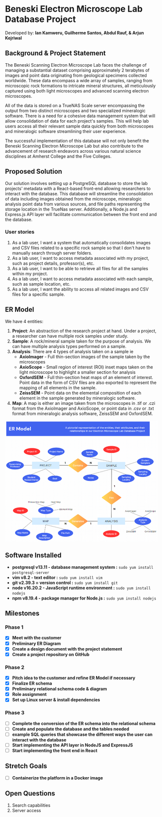 # **Beneski Electron Microscope Lab Database Project**
Developed by: **Ian Kamweru, Guilherme Santos, Abdul Rauf, & Arjun Kejriwal**

## **Background & Project Statement**
The Beneski Scanning Electron Microscope Lab faces the challenge of managing a substantial dataset comprising approximately 2 terabytes of images and point data originating from geological specimens collected worldwide. These data encompass a wide array of samples, ranging from microscopic rock formations to intricate mineral structures, all meticulously captured using both light microscopes and advanced scanning electron microscopes. 

All of the data is stored on a TrueNAS Scale server encompassing the output from two distinct microscopes and two specialized mineralogic software. There is a need for a cohesive data management system that will allow consolidation of data for each project's samples. This will help lab users access all their relevant sample data quickly from both microscopes and mineralogic software streamlining their user experience.

The successful implementation of this database will not only benefit the Beneski Scanning Electron Microscope Lab but also contribute to the advancement of research endeavors across various natural science disciplines at Amherst College and the Five Colleges.

## **Proposed Solution**
Our solution involves setting up a PostgreSQL database to store the lab projects' metadata with a React-based front-end allowing researchers to interact with the database. This database will streamline the consolidation of data including images obtained from the microscope, mineralogic analysis point data from various sources, and file paths representing the storage location in the TrueNas server. Additionally, a Node.js and Express.js API layer will facilitate communication between the front end and the database.

### User stories
1. As a lab user, I want a system that automatically consolidates images and CSV files related to a specific rock sample so that I don't have to manually search through server folders.
2. As a lab user, I want to access metadata associated with my project, such as project details, professor(s), etc.
3. As a lab user, I want to be able to retrieve all files for all the samples within my project.
4. As a lab user, I want to access metadata associated with each sample, such as sample location, etc.
5. As a lab user, I want the ability to access all related images and CSV files for a specific sample.

## **ER Model**
We have 4 entities:

1. **Project**: An abstraction of the research project at hand. Under a project, a researcher can have multiple rock samples under study.
2. **Sample**: A rock/mineral sample taken for the purpose of analysis. We can have multiple analysis types performed on a sample.
3. **Analysis**: There are 4 types of analysis taken on a sample ie 
    - **AxioImager** - Full thin-section images of the sample taken by the microscopes
    - **AxioScope** - Small region of interest (ROI) inset maps taken on the light microscope to highlight a smaller section for analysis
    - **OxfordSEM** - Full thin-section heat maps of an element of interest. Point data in the form of CSV files are also exported to represent the mapping of all elements in the sample.
    - **ZeissSEM** - Point data on the elemental composition of each element in the sample generated by mineralogic software.
4. **Map**: A map is either an image taken from the microscopes in .tif or .czi format from the AxioImager and AxioScope, or point data in .csv or .txt format from mineralogic analysis software, ZeissSEM and OxfordSEM.

![ER Model](./res/ER-model.png)

## Software Installed
- **postgresql v13.11 - database management system :** `sudo yum install postgresql-server`
- **vim v8.2 - text editor :** `sudo yum install vim`
- **git v2.39.3 = version control :** `sudo yum install git`
- **node v16.20.2 - JavaScript runtime environment :** `sudo yum install nodejs`
- **npm v8.19.4 - package manager for Node.js :** `sudo yum install nodejs`

## **Milestones**
### Phase 1
- [x] **Meet with the customer**
- [x] **Preliminary ER Diagram**
- [x] **Create a design document with the project statement**
- [x] **Create a project repository on GitHub**

### Phase 2
- [x] **Pitch idea to the customer and refine ER Model if necessary**
- [x] **Finalize ER schema**
- [x] **Preliminary relational schema code & diagram**
- [x] **Role assignment**
- [x] **Set up Linux server & install dependencies**

### Phase 3
- [ ] **Complete the conversion of the ER schema into the relational schema**
- [ ] **Create and populate the database and the tables needed**
- [ ] **example SQL queries that showcase the different ways the user can interact with the database**
- [ ] **Start implementing the API layer in NodeJS and ExpressJS**
- [ ] **Start implementing the front end in React**

## **Stretch Goals**
- [ ] **Containerize the platform in a Docker image**

## Open Questions
1. Search capabilities
2. Server access
